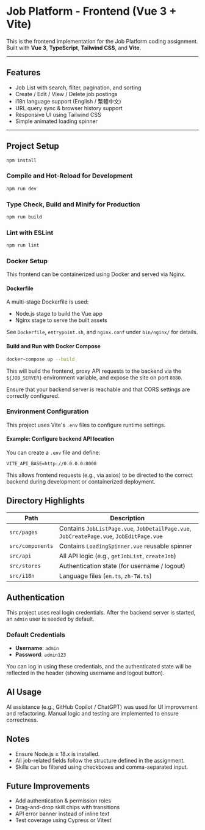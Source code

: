 # Job Platform - Frontend (Vue 3 + Vite)

This is the frontend implementation for the Job Platform coding assignment. Built with **Vue 3**, **TypeScript**, **Tailwind CSS**, and **Vite**.

---

## Features

- Job List with search, filter, pagination, and sorting
- Create / Edit / View / Delete job postings
- i18n language support (English / 繁體中文)
- URL query sync & browser history support
- Responsive UI using Tailwind CSS
- Simple animated loading spinner

---

## Project Setup

```bash
npm install
```

### Compile and Hot-Reload for Development

```bash
npm run dev
```

### Type Check, Build and Minify for Production

```bash
npm run build
```

### Lint with ESLint

```bash
npm run lint
```

### Docker Setup

This frontend can be containerized using Docker and served via Nginx.

#### Dockerfile

A multi-stage Dockerfile is used:

- Node.js stage to build the Vue app
- Nginx stage to serve the built assets

See `Dockerfile`, `entrypoint.sh`, and `nginx.conf` under `bin/nginx/` for details.

#### Build and Run with Docker Compose

```bash
docker-compose up --build
```

This will build the frontend, proxy API requests to the backend via the `${JOB_SERVER}` environment variable, and expose the site on port `8080`.

Ensure that your backend server is reachable and that CORS settings are correctly configured.

### Environment Configuration

This project uses Vite's `.env` files to configure runtime settings.

#### Example: Configure backend API location

You can create a `.env` file and define:

```env
VITE_API_BASE=http://0.0.0.0:8000
```

This allows frontend requests (e.g., via axios) to be directed to the correct backend during development or containerized deployment.

## Directory Highlights

| Path             | Description                                                                             |
| ---------------- | --------------------------------------------------------------------------------------- |
| `src/pages`      | Contains `JobListPage.vue`, `JobDetailPage.vue`, `JobCreatePage.vue`, `JobEditPage.vue` |
| `src/components` | Contains `LoadingSpinner.vue` reusable spinner                                          |
| `src/api`        | All API logic (e.g., `getJobList`, `createJob`)                                         |
| `src/stores`     | Authentication state (for username / logout)                                            |
| `src/i18n`       | Language files (`en.ts`, `zh-TW.ts`)                                                    |

## Authentication

This project uses real login credentials. After the backend server is started, an `admin` user is seeded by default.

### Default Credentials

- **Username**: `admin`
- **Password**: `admin123`

You can log in using these credentials, and the authenticated state will be reflected in the header (showing username and logout button).

## AI Usage

AI assistance (e.g., GitHub Copilot / ChatGPT) was used for UI improvement and refactoring. Manual logic and testing are implemented to ensure correctness.

## Notes

- Ensure Node.js ≥ 18.x is installed.
- All job-related fields follow the structure defined in the assignment.
- Skills can be filtered using checkboxes and comma-separated input.

## Future Improvements

- Add authentication & permission roles
- Drag-and-drop skill chips with transitions
- API error banner instead of inline text
- Test coverage using Cypress or Vitest
